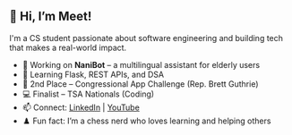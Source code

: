 ## 👋 Hi, I’m Meet!

I'm a CS student passionate about software engineering and building tech that makes a real-world impact.

- 🔭 Working on **NaniBot** – a multilingual assistant for elderly users  
- 🌱 Learning Flask, REST APIs, and DSA  
- 🥈 2nd Place – Congressional App Challenge (Rep. Brett Guthrie)  
- 💻 Finalist – TSA Nationals (Coding)  
- 📫 Connect: [LinkedIn](https://www.linkedin.com/in/meet-patel-439bb72b1/) | [YouTube](https://www.youtube.com/@CompileWithMeet)  
- ♟️ Fun fact: I’m a chess nerd who loves learning and helping others
